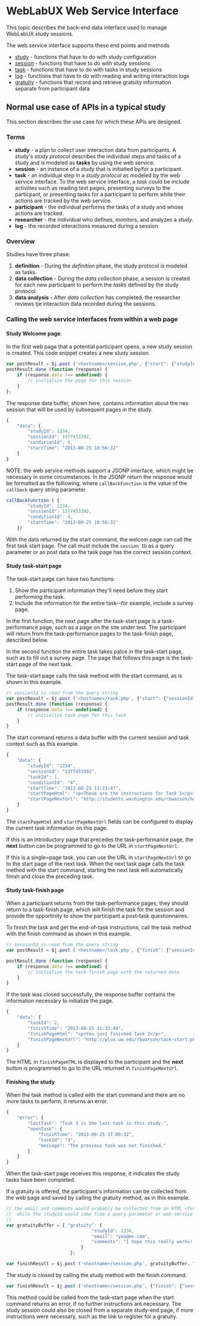 # WebLabUX Web Service Interface
This topic describes the back-end data interface used to manage  WebLabUX study sessions.

The web service interface supports these end points and methods

* [study](study.md) - functions that have to do with study configuration
* [session](session.md) - functions that have to do with study sessions
* [task](task.md) - functions that have to do with tasks in study sessions
* [log](log.md) - functions that have to do with reading and writing interaction logs
* [gratuity](gratuity.md) - functions that record and retrieve gratuity information separate from participant data

## Normal use case of APIs in a typical study

This section describes the use case for which these APIs are designed.

### Terms

* **study** - a plan to collect user interaction data from participants. A study's _study protocol_ describes the individual steps and tasks of a study and is modeled as **tasks** by using the web service.
* **session** - an instance of a study that is initiaited by/for a participant.
* **task** - an individual step in a _study protocol_ as modeled by the web service interface. To the web service interface, a _task_ could be include activities such as reading text pages, presenting surveys to the particpant, or presenting tasks for a participant to perform while their actions are tracked by the web service.
* **participant** - the individual performs the tasks of a study and whose actions are tracked.
* **researcher** - the individual who defines, monitors, and analyzes a _study_.
* **log** - the recorded interactions measured during a session
 
### Overview

Studies have three phase: 

1. **definition** - During the _definition_ phase, the study protocol is modeled as tasks.
2. **data collection** - During the _data collection_ phase, a session is created for each new participant to perform the _tasks_ defined by the study protocol.
3. **data analysis** - After _data collection_ has completed, the researcher reviews tje interaction data recorded during the sessions.

### Calling the web service interfaces from within a web page

#### Study Welcome page.

In the first web page that a potential participant opens, a new study session is created. This code snippet creates a new study session.

```javascript
var postResult = $j.post ('<hostname>/session.php', {"start": {"studyId" : studyId}},"json");
postResult.done (function (response) {
    if (response.data !== undefined) {
        // initialize the page for this session
    }
};
```
The response data buffer, shown here, contains information about the nes session that will be used by subsequent pages in the study.

```javascript
{
    "data": {
        "studyId": 1234,
        "sessionId": 1377453392,
        "conditionId": 4,
        "startTime": "2013-08-25 10:56:32"
    }
}
```
 NOTE: the web service methods support a JSONP interface, which might be necessary in some circumstances. In the JSONP return the response would be formatted as the folllowing, where ```callBackFunction``` is the value of the ```callback``` query string parameter.
```javascript
callBackFunction ( {
        "studyId": 1234,
        "sessionId": 1377453392,
        "conditionId": 4,
        "startTime": "2013-08-25 10:56:32"
    })
```

With the data returned by the start command, the welcom page can call the first task start page. The call must include the ```session ID``` as a query parameter or as post data so the task page has the correct session context.

#### Study task-start page

The task-start page can have two functions:  
1. Show the participant information they'll need before they start performing the task.  
2. Include the information for the entire task--for example, include a survey page.  

In the first function, the next page after the task-start page is a task-performance page, such as a page on the site under test. The participant will return from the task-performance pages to the task-finish page, described below. 

In the second function the entire task takes palce in the task-start page, such as to fill out a survey page. The page that follows this page is the task-start page of the next task.

The task-start page calls the task method with the start command, as is shown in this example.

```javascript
// sessionId is read from the query string
var postResult = $j.post ('<hostname>/task.php', {"start": {"sessionId" : sessionId}},"json");
postResult.done (function (response) {
    if (response.data !== undefined) {
        // initialize task page for this task
    }
}
```
The start command returns a data buffer with the current session and task context such as this example.

```javascript
{
    "data": {
        "studyId": "1234",
        "sessionId": "1377453392",
        "taskId": 1,
        "conditionId": "4",
        "startTime": "2013-08-25 11:23:47",
        "startPageHtml": "<p>These are the instructions for Task 1</p>",
        "startPageNextUrl": "http://students.washington.edu/rbwatson/hearts.html"
    }
}
```
The ```startPageHtml``` and ```startPageNextUrl``` fields can be configured to display the current task information on this page.

If this is an introductory page that precedes the task-performance page, the **next** button can be programmed to go to the URL in ```startPageNextUrl```.

If this is a single=page task, you can use the URL in ```startPageNextUrl``` to go to the start page of the next task. When the next task page calls the task method with the start command, starting the next task will automatically finish and close the preceding task.

#### Study task-finish page

When a participant returns from the task-performance pages, they should return to a task-finish page, which will finish the task for the session and provide the opportinity to show the participant a post-task questionnaires.

To finish the task and get the end-of-task instructions, call the task method with the finish command as shown in this example.

```javascript
// sessionId is read from the query string
var postResult = $j.post ('<hostname>/task.php', {"finish": {"sessionId" : sessionId, "taskId" : -1}},"json");

postResult.done (function (response) {
    if (response.data !== undefined) {
		// initialize the task-finish page with the returned data
    }
}
```
If the task was closed successfully, the response buffer contains the information necessary to initialize the page.

```javascript
{
    "data": {
        "taskId": 2,
        "finishTime": "2013-08-25 11:32:44",
        "finishPageHtml": "<p>You just finished Task 2</p>",
        "finishPageNextUrl": "http://wlux.uw.edu/rbwatson/task-start.php"
    }
}
```
The HTML in ```finishPageHTML``` is displayed to the participant and the **next** button is programmed to go to the URL returned in ```finishPageNextUrl```.

#### Finishing the study

When the task method is called with the start command and there are no more tasks to perform, it returns an error.

```javascript
{
    "error": {
        "lastTask": "Task 3 is the last task in this study.",
        "openTask": {
            "finishTime": "2013-08-25 17:00:32",
            "taskId": "3",
            "message": "The previous task was not finished."
        }
    }
}
```

When the task-start page receives this response, it indicates the study tasks have been completed.

If a gratuity is offered, the participant's information can be collected from the web page and saved by calling the gratuity method, as in this example.

```javascript
// the email and comments would probably be collected from an HTML <form>.
//  while the studyId would come from a query parameter or web-service call.
//
var gratuityBuffer = { "gratuity": {
                                "studyId": 1234,
                                "email": "you@me.com",
                                "comments": "I hope this really works!!!!"
                            }
                        };

var finishResult = $j.post ('<hostname>/session.php', gratuityBuffer, "json");

```

The study is closed by calling the study method with the finish command.

```javascript
var finishResult = $j.post ('<hostname>/session.php', {"finish": {"sessionId" : sessionID}},"json");
```
This method could be called from the task-start page when the start command returns an error, if no further instructions are necessary. 
The study session could also be closed from a separate study-end page, if more instructions were necessary, such as the link to register for a gratuity.
